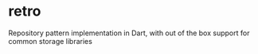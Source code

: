 # retro
Repository pattern implementation in Dart, with out of the box support for common storage libraries
